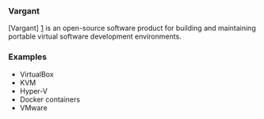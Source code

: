 ### Vargant
[Vargant] [1] is an open-source software product for building and maintaining portable virtual software development environments.
### Examples
* VirtualBox
* KVM
* Hyper-V
* Docker containers
* VMware

[1]: https://en.wikipedia.org/wiki/Vagrant_(software)

